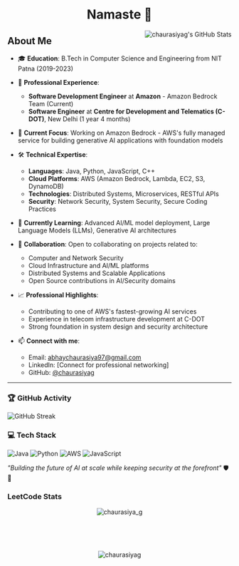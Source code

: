 <h1 align="center">Namaste 🙏</h1>

<img align="right" alt="chaurasiyag's GitHub Stats" src="https://awesome-github-stats.azurewebsites.net/user-stats/chaurasiyag?cardType=level-alternate&Border=DD272700&Background=00000000&Text=607DA5" />

## About Me

- 🎓 **Education**: B.Tech in Computer Science and Engineering from NIT Patna (2019-2023)

- 💼 **Professional Experience**: 
  - **Software Development Engineer** at **Amazon** - Amazon Bedrock Team (Current)
  - **Software Engineer** at **Centre for Development and Telematics (C-DOT)**, New Delhi (1 year 4 months)

- 🚀 **Current Focus**: Working on Amazon Bedrock - AWS's fully managed service for building generative AI applications with foundation models


- 🛠️ **Technical Expertise**:
  - **Languages**: Java, Python, JavaScript, C++
  - **Cloud Platforms**: AWS (Amazon Bedrock, Lambda, EC2, S3, DynamoDB)
  - **Technologies**: Distributed Systems, Microservices, RESTful APIs
  - **Security**: Network Security, System Security, Secure Coding Practices

- 🌱 **Currently Learning**: Advanced AI/ML model deployment, Large Language Models (LLMs), Generative AI architectures

- 💞️ **Collaboration**: Open to collaborating on projects related to:
  - Computer and Network Security
  - Cloud Infrastructure and AI/ML platforms
  - Distributed Systems and Scalable Applications
  - Open Source contributions in AI/Security domains

- 📈 **Professional Highlights**:
  - Contributing to one of AWS's fastest-growing AI services
  - Experience in telecom infrastructure development at C-DOT
  - Strong foundation in system design and security architecture

- 📫 **Connect with me**: 
  - Email: abhaychaurasiya97@gmail.com
  - LinkedIn: [Connect for professional networking]
  - GitHub: [@chaurasiyag](https://github.com/chaurasiyag)

---

### 🏆 GitHub Activity
![GitHub Streak](https://github-readme-streak-stats.herokuapp.com/?user=chaurasiyag&theme=dark)

### 💻 Tech Stack
![Java](https://img.shields.io/badge/java-%23ED8B00.svg?style=for-the-badge&logo=openjdk&logoColor=white)
![Python](https://img.shields.io/badge/python-3670A0?style=for-the-badge&logo=python&logoColor=ffdd54)
![AWS](https://img.shields.io/badge/AWS-%23FF9900.svg?style=for-the-badge&logo=amazon-aws&logoColor=white)
![JavaScript](https://img.shields.io/badge/javascript-%23323330.svg?style=for-the-badge&logo=javascript&logoColor=%23F7DF1E)

*"Building the future of AI at scale while keeping security at the forefront"* 🛡️🤖




<h3 align="left">LeetCode Stats</h3>
<p align="center">
    <img align="center" src="https://leetcode.card.workers.dev/?username=chaurasiya_g&theme=auto" alt="chaurasiya_g" />
</p>



<br>
<br>
<br>
<p align="center">
    <img align="center" src="https://github-readme-stats.vercel.app/api/top-langs?username=chaurasiyag&show_icons=true&locale=en&layout=compact" alt="chaurasiyag" />
</p>
